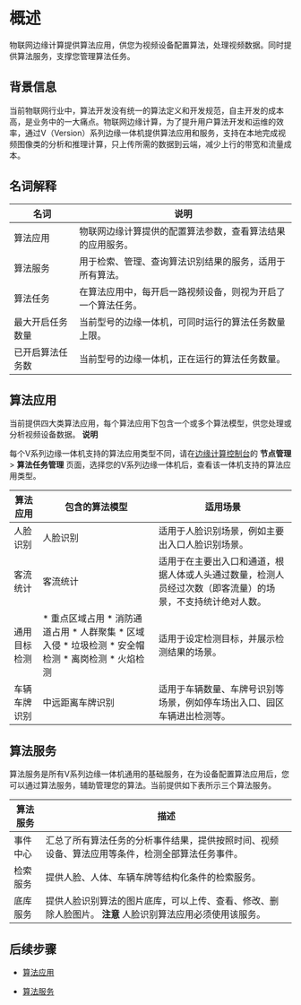 概述 
=======================

物联网边缘计算提供算法应用，供您为视频设备配置算法，处理视频数据。同时提供算法服务，支撑您管理算法任务。

背景信息 
-------------------------

当前物联网行业中，算法开发没有统一的算法定义和开发规范，自主开发的成本高，是业务中的一大痛点。物联网边缘计算，为了提升用户算法开发和运维的效率，通过V（Version）系列边缘一体机提供算法应用和服务，支持在本地完成视频图像类的分析和推理计算，只上传所需的数据到云端，减少上行的带宽和流量成本。

名词解释 
-------------------------



|    名词    |               说明               |
|----------|--------------------------------|
| 算法应用     | 物联网边缘计算提供的配置算法参数，查看算法结果的应用服务。  |
| 算法服务     | 用于检索、管理、查询算法识别结果的服务，适用于所有算法。   |
| 算法任务     | 在算法应用中，每开启一路视频设备，则视为开启了一个算法任务。 |
| 最大开启任务数量 | 当前型号的边缘一体机，可同时运行的算法任务数量上限。     |
| 已开启算法任务数 | 当前型号的边缘一体机，正在运行的算法任务数量。        |



算法应用 
-------------------------

当前提供四大类算法应用，每个算法应用下包含一个或多个算法模型，供您处理或分析视频设备数据。
**说明**

每个V系列边缘一体机支持的算法应用类型不同，请在[边缘计算控制台](https://iotedge.console.aliyun.com)的 **节点管理** \> **算法任务管理** 页面，选择您的V系列边缘一体机后，查看该一体机支持的算法应用类型。


|  算法应用  |                                                                                                                                                                                包含的算法模型                                                                                                                                                                                 |                         适用场景                          |
|--------|------------------------------------------------------------------------------------------------------------------------------------------------------------------------------------------------------------------------------------------------------------------------------------------------------------------------------------------------------------------------|-------------------------------------------------------|
| 人脸识别   | 人脸识别                                                                                                                                                                                                                                                                                                                                                                   | 适用于人脸识别场景，例如主要出入口人脸识别场景。                              |
| 客流统计   | 客流统计                                                                                                                                                                                                                                                                                                                                                                   | 适用于在主要出入口和通道，根据人体或人头通过数量，检测人员经过次数（即客流量）的场景，不支持统计绝对人数。 |
| 通用目标检测 | * 重点区域占用   * 消防通道占用   * 人群聚集   * 区域入侵   * 垃圾检测   * 安全帽检测   * 离岗检测   * 火焰检测    | 适用于设定检测目标，并展示检测结果的场景。                                 |
| 车辆车牌识别 | 中远距离车牌识别                                                                                                                                                                                                                                                                                                                                                               | 适用于车辆数量、车牌号识别等场景，例如停车场出入口、园区车辆进出检测等。                  |



算法服务 
-------------------------

算法服务是所有V系列边缘一体机通用的基础服务，在为设备配置算法应用后，您可以通过算法服务，辅助管理您的算法。当前提供如下表所示三个算法服务。


| 算法服务 |                                    描述                                    |
|------|--------------------------------------------------------------------------|
| 事件中心 | 汇总了所有算法任务的分析事件结果，提供按照时间、视频设备、算法应用等条件，检测全部算法任务事件。                         |
| 检索服务 | 提供人脸、人体、车辆车牌等结构化条件的检索服务。                                                 |
| 底库服务 | 提供人脸识别算法的图片底库，可以上传、查看、修改、删除人脸图片。 **注意** 人脸识别算法应用必须使用该服务。 |



后续步骤 
-------------------------

* [算法应用]()

  

* [算法服务]()

  



